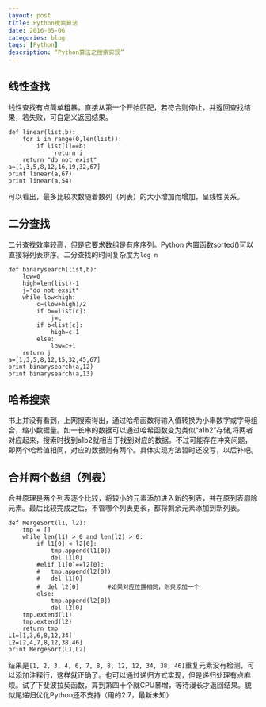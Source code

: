 ```yaml
---
layout: post
title: Python搜索算法
date: 2016-05-06
categories: blog
tags: [Python]
description: “Python算法之搜索实现”
---
```


## 线性查找
线性查找有点简单粗暴，直接从第一个开始匹配，若符合则停止，并返回查找结果，若失败，可自定义返回结果。

```
def linear(list,b):
    for i in range(0,len(list)):
        if list[i]==b:
             return i
    return "do not exist"
a=[1,3,5,8,12,16,19,32,67]
print linear(a,67)
print linear(a,54)
```

可以看出，最多比较次数随着数列（列表）的大小增加而增加，呈线性关系。
## 二分查找

二分查找效率较高，但是它要求数组是有序序列。Python 内置函数sorted()可以直接将列表排序。二分查找的时间复杂度为`log n`

```
def binarysearch(list,b):
    low=0
    high=len(list)-1
    j="do not exsit"
    while low<high:
        c=(low+high)/2
        if b==list[c]:
            j=c
        if b<list[c]:
            high=c-1
        else:
            low=c+1
    return j
a=[1,3,5,8,12,15,32,45,67]
print binarysearch(a,12)
print binarysearch(a,13)
```
## 哈希搜索

书上并没有看到，上网搜索得出，通过哈希函数将输入值转换为小串数字或字母组合，缩小数据量。如一长串的数据可以通过哈希函数变为类似“a1b2”存储,将两者对应起来，搜索时找到a1b2就相当于找到对应的数据。不过可能存在冲突问题，即两个哈希值相同，对应的数据则有两个。具体实现方法暂时还没写，以后补吧。

## 合并两个数组（列表）

合并原理是两个列表逐个比较，将较小的元素添加进入新的列表，并在原列表删除元素。最后比较完成之后，不管哪个列表更长，都将剩余元素添加到新列表。
```
def MergeSort(l1, l2):
    tmp = []
    while len(l1) > 0 and len(l2) > 0:
        if l1[0] < l2[0]:
            tmp.append(l1[0])
            del l1[0]
        #elif l1[0]==l2[0]:
        #   tmp.append(l2[0])
        #   del l1[0]
        #  del l2[0]        #如果对应位置相同，则只添加一个
        else:
            tmp.append(l2[0])
            del l2[0]
    tmp.extend(l1)
    tmp.extend(l2)
    return tmp
L1=[1,3,6,8,12,34]
L2=[2,4,7,8,12,38,46]
print MergeSort(L1,L2)

```
结果是`[1, 2, 3, 4, 6, 7, 8, 8, 12, 12, 34, 38, 46]`重复元素没有检测，可以添加注释行，这样就正确了。也可以通过递归方式实现，但是递归处理有点麻烦。试了下斐波拉契函数，算到第四十个就CPU暴增，等待漫长才返回结果。貌似尾递归优化Python还不支持（用的2.7，最新未知）
